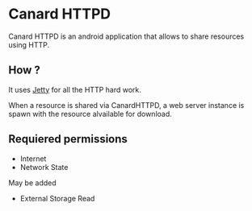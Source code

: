 # Canard HTTPD

Canard HTTPD is an android application that allows to share resources using HTTP.

## How ?
It uses [Jetty](http://www.eclipse.org/jetty/1) for all the HTTP hard work. 

When a resource is shared via CanardHTTPD, a web server instance is spawn with the resource alvailable for download.

## Requiered permissions

* Internet
* Network State

May be added
* External Storage Read

